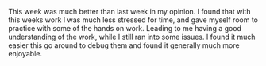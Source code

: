 This week was much better than last week in my opinion. I found that with this weeks work I was much less stressed for time, and gave myself room to practice with some of the hands on work. Leading to me having a good understanding of the work, while I still ran into some issues. I found it much easier this go around to debug them and found it generally much more enjoyable.